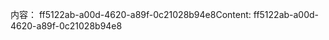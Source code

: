 <span data-ttu-id="21b56-101">内容： ff5122ab-a00d-4620-a89f-0c21028b94e8</span><span class="sxs-lookup"><span data-stu-id="21b56-101">Content: ff5122ab-a00d-4620-a89f-0c21028b94e8</span></span>